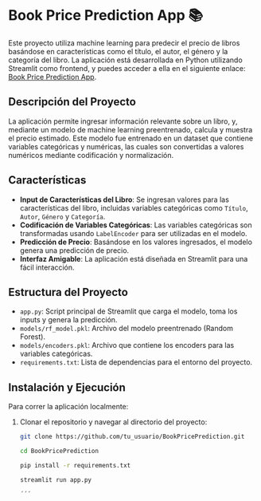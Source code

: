 # Book Price Prediction App 📚

Este proyecto utiliza machine learning para predecir el precio de libros basándose en características como el título, el autor, el género y la categoría del libro. La aplicación está desarrollada en Python utilizando Streamlit como frontend, y puedes acceder a ella en el siguiente enlace: [Book Price Prediction App](https://bookprice-2yjhujkac5jssqyirxg2ba.streamlit.app/).

## Descripción del Proyecto

La aplicación permite ingresar información relevante sobre un libro, y, mediante un modelo de machine learning preentrenado, calcula y muestra el precio estimado. Este modelo fue entrenado en un dataset que contiene variables categóricas y numéricas, las cuales son convertidas a valores numéricos mediante codificación y normalización.

## Características

- **Input de Características del Libro**: Se ingresan valores para las características del libro, incluidas variables categóricas como `Título`, `Autor`, `Género` y `Categoría`.
- **Codificación de Variables Categóricas**: Las variables categóricas son transformadas usando `LabelEncoder` para ser utilizadas en el modelo.
- **Predicción de Precio**: Basándose en los valores ingresados, el modelo genera una predicción de precio.
- **Interfaz Amigable**: La aplicación está diseñada en Streamlit para una fácil interacción.

## Estructura del Proyecto

- `app.py`: Script principal de Streamlit que carga el modelo, toma los inputs y genera la predicción.
- `models/rf_model.pkl`: Archivo del modelo preentrenado (Random Forest).
- `models/encoders.pkl`: Archivo que contiene los encoders para las variables categóricas.
- `requirements.txt`: Lista de dependencias para el entorno del proyecto.

## Instalación y Ejecución

Para correr la aplicación localmente:

1. Clonar el repositorio y navegar al directorio del proyecto:
   ```bash
   git clone https://github.com/tu_usuario/BookPricePrediction.git

   cd BookPricePrediction

   pip install -r requirements.txt

   streamlit run app.py
   
   ´´´

